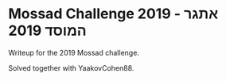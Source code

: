 # Mossad Challenge 2019 - אתגר המוסד 2019

Writeup for the 2019 Mossad challenge. 

Solved together with YaakovCohen88.

